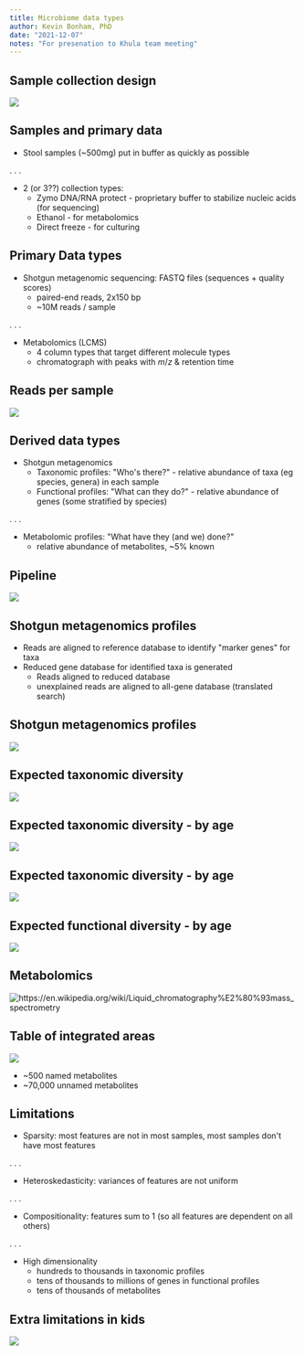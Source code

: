 ```yaml
---
title: Microbiome data types
author: Kevin Bonham, PhD
date: "2021-12-07"
notes: "For presenation to Khula team meeting"
---
```


## Sample collection design

<p class="stretch"><img src="../assets/study-design.png"></p>

## Samples and primary data

- Stool samples (~500mg) put in buffer as quickly as possible

. . .

- 2 (or 3??) collection types:
  - Zymo DNA/RNA protect - proprietary buffer to stabilize nucleic acids (for sequencing)
  - Ethanol - for metabolomics
  - Direct freeze - for culturing

## Primary Data types

- Shotgun metagenomic sequencing: FASTQ files (sequences + quality scores)
  - paired-end reads, 2x150 bp
  - ~10M reads / sample

. . .

- Metabolomics (LCMS)
  - 4 column types that target different molecule types
  - chromatograph with peaks with $m / z$ & retention time

## Reads per sample

<p class="stretch"><img src="../assets/kneaddatacounts.png"></p>


## Derived data types

- Shotgun metagenomics
  - Taxonomic profiles: "Who's there?" - relative abundance of taxa (eg species, genera) in each sample
  - Functional profiles: "What can they do?" - relative abundance of genes (some stratified by species)

. . .

- Metabolomic profiles: "What have they (and we) done?"
  - relative abundance of metabolites, ~5% known

## Pipeline

<p class="stretch"><img src="../assets/pipeline.png"></p>

## Shotgun metagenomics profiles

- Reads are aligned to reference database to identify "marker genes" for taxa
- Reduced gene database for identified taxa is generated
  - Reads aligned to reduced database
  - unexplained reads are aligned to all-gene database (translated search)

## Shotgun metagenomics profiles

<p class="stretch"><img src="../assets/comm_profile.png"></p>

## Expected taxonomic diversity

<p class="stretch"><img src="../assets/echo_richness.png"></p>


## Expected taxonomic diversity - by age

<p class="stretch"><img src="../assets/echo_richness_byage.png"></p>

## Expected taxonomic diversity - by age

<p class="stretch"><img src="https://i.imgur.com/PgA5D73.png"></p>

## Expected functional diversity - by age

<p class="stretch"><img src="https://i.imgur.com/V2HqYEY.png"></p>

## Metabolomics

<p class="stretch"><img src="https://upload.wikimedia.org/wikipedia/en/thumb/7/71/Liquid_chromatography_MS_spectrum_3D_analysis.png/1920px-Liquid_chromatography_MS_spectrum_3D_analysis.png" alt="https://en.wikipedia.org/wiki/Liquid_chromatography%E2%80%93mass_spectrometry"></p>

## Table of integrated areas

<p class="stretch"><img src="https://i.imgur.com/kehk1hD.png"></p>

- ~500 named metabolites
- ~70,000 unnamed metabolites

## Limitations

- Sparsity: most features are not in most samples, most samples don't have most features

. . .

- Heteroskedasticity: variances of features are not uniform

. . .

- Compositionality: features sum to 1 (so all features are dependent on all others)

. . .

- High dimensionality
  - hundreds to thousands in taxonomic profiles
  - tens of thousands to millions of genes in functional profiles
  - tens of thousands of metabolites

## Extra limitations in kids

<p class="stretch"><img src="../assets/age_taxon_ratios.png"></p>